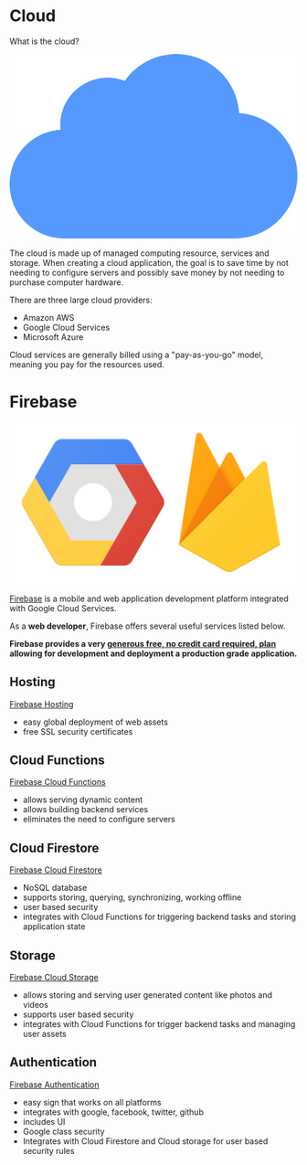 # Cloud

What is the cloud?

![cloud computing](./images/cloud.png)

The cloud is made up of managed computing resource, services and storage. When creating a cloud application, the goal is to save time by not needing to configure servers and possibly save money by not needing to purchase computer hardware.

There are three large cloud providers:
- Amazon AWS
- Google Cloud Services
- Microsoft Azure

Cloud services are generally billed using a "pay-as-you-go" model, meaning you pay for the resources used.

# Firebase

![firebase google cloud](./images/firebase-gcloud.png)

[Firebase](https://firebase.google.com/) is a mobile and web application development platform integrated with Google Cloud Services.

As a **web developer**, Firebase offers several useful services listed below.

**Firebase provides a very [generous free, no credit card required, plan](https://firebase.google.com/pricing) allowing for development and deployment a production grade application.**

## Hosting

[Firebase Hosting](https://firebase.google.com/products/hosting/)
* easy global deployment of web assets
* free SSL security certificates

## Cloud Functions

[Firebase Cloud Functions](https://firebase.google.com/products/functions/)
* allows serving dynamic content
* allows building backend services
* eliminates the need to configure servers

## Cloud Firestore

[Firebase Cloud Firestore](https://firebase.google.com/products/firestore/)
* NoSQL database
* supports storing, querying, synchronizing, working offline
* user based security
* integrates with Cloud Functions for triggering backend tasks and storing application state

## Storage

[Firebase Cloud Storage](https://firebase.google.com/products/storage/)
* allows storing and serving user generated content like photos and videos
* supports user based security
* integrates with Cloud Functions for trigger backend tasks and managing user assets

## Authentication

[Firebase Authentication](https://firebase.google.com/products/auth/)
* easy sign that works on all platforms
* integrates with google, facebook, twitter, github
* includes UI
* Google class security
* Integrates with Cloud Firestore and Cloud storage for user based security rules